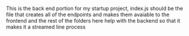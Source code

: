 This is the back end portion for my startup project, index.js should be the file that creates all of the endpoints and makes them avaiable to the frontend and the rest of the folders here help with the backend so that it makes it a streamed line process

